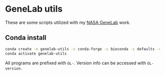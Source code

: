 # GeneLab utils

These are some scripts utilized with my [NASA GeneLab](https://genelab.nasa.gov/) work. 

## Conda install

```bash
conda create -n genelab-utils -c conda-forge -c bioconda -c defaults -c astrobiomike genelab-utils
conda activate genelab-utils
```

All programs are prefixed with `GL-`. Version info can be accessed with `GL-version`.
